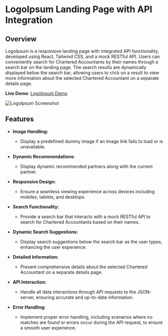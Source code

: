 # LogoIpsum Landing Page with API Integration

## Overview

LogoIpsum is a responsive landing page with integrated API functionality, developed using React, Tailwind CSS, and a mock RESTful API. Users can conveniently search for Chartered Accountants by their names through a search bar on the landing page. The search results are dynamically displayed below the search bar, allowing users to click on a result to view more information about the selected Chartered Accountant on a separate details page.

**Live Demo**: [LogoIpsum Demo](https://logoipsum-task.web.app/)

![LogoIpsum Screenshot](https://i.ibb.co/P1XsY1Z/screencapture-localhost-5173-2023-10-15-12-02-57.png)

## Features

- **Image Handling:**

  - Display a predefined dummy image if an image link fails to load or is unavailable.

- **Dynamic Recommendations:**

  - Display dynamic recommended partners along with the current partner.

- **Responsive Design:**

  - Ensure a seamless viewing experience across devices including mobiles, tablets, and desktops.

- **Search Functionality:**

  - Provide a search bar that interacts with a mock RESTful API to search for Chartered Accountants based on their names.

- **Dynamic Search Suggestions:**

  - Display search suggestions below the search bar as the user types, enhancing the user experience.

- **Detailed Information:**

  - Present comprehensive details about the selected Chartered Accountant on a separate details page.

- **API Interaction:**

  - Handle all data interactions through API requests to the JSON-server, ensuring accurate and up-to-date information.

- **Error Handling:**
  - Implement proper error handling, including scenarios where no matches are found or errors occur during the API request, to ensure a smooth user experience.
